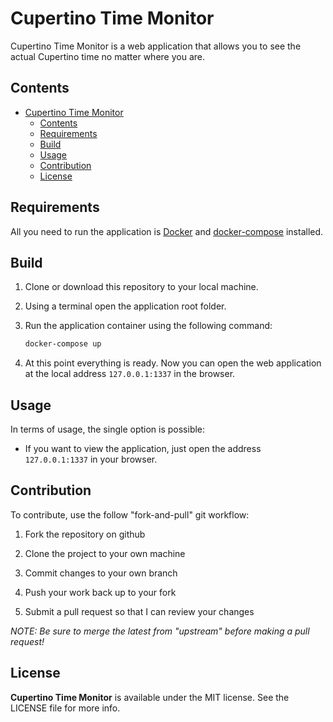 # Cupertino Time Monitor

Cupertino Time Monitor is a web application that allows you to see the actual Cupertino time no matter where you are.

## Contents

- [Cupertino Time Monitor](#cupertino-time-monitor)
  - [Contents](#contents)
  - [Requirements](#requirements)
  - [Build](#build)
  - [Usage](#usage)
  - [Contribution](#contribution)
  - [License](#license)

## Requirements

All you need to run the application is [Docker](https://docs.docker.com/engine/install/) and [docker-compose](https://docs.docker.com/compose/install/) installed.

## Build

1. Clone or download this repository to your local machine.

2. Using a terminal open the application root folder.

3. Run the application container using the following command:

    ```bash
    docker-compose up
    ```

4. At this point everything is ready. Now you can open the web application at the local address `127.0.0.1:1337` in the browser.

## Usage

In terms of usage, the single option is possible:

- If you want to view the application, just open the address `127.0.0.1:1337` in your browser.

## Contribution

To contribute, use the follow "fork-and-pull" git workflow:

1. Fork the repository on github

2. Clone the project to your own machine

3. Commit changes to your own branch

4. Push your work back up to your fork

5. Submit a pull request so that I can review your changes

*NOTE: Be sure to merge the latest from "upstream" before making a pull request!*

## License

**Cupertino Time Monitor** is available under the MIT license. See the LICENSE file for more info.
